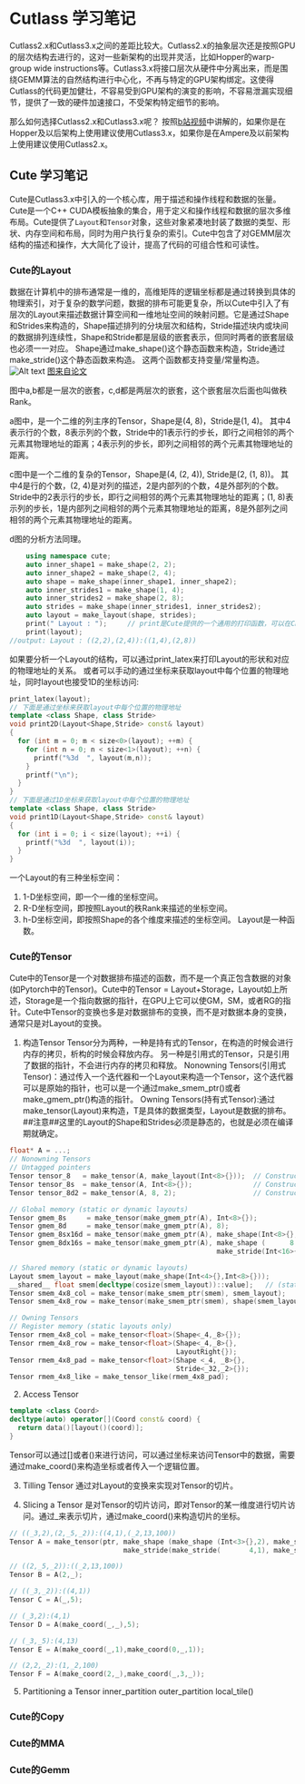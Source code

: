 # Cutlass 学习笔记
Cutlass2.x和Cutlass3.x之间的差距比较大。Cutlass2.x的抽象层次还是按照GPU的层次结构去进行的，这对一些新架构的出现并灵活，比如Hopper的warp-group wide instructions等。Cutlass3.x将接口层次从硬件中分离出来，而是围绕GEMM算法的自然结构进行中心化，不再与特定的GPU架构绑定。这使得Cutlass的代码更加健壮，不容易受到GPU架构的演变的影响，不容易泄漏实现细节，提供了一致的硬件加速接口，不受架构特定细节的影响。

那么如何选择Cutlass2.x和Cutlass3.x呢？
按照[b站视频](https://www.bilibili.com/video/BV1XH4y1c7JZ/?spm_id_from=333.337.search-card.all.click&vd_source=d1924c1c28185d30b1882862364d1aa8)中讲解的，如果你是在Hopper及以后架构上使用建议使用Cutlass3.x，如果你是在Ampere及以前架构上使用建议使用Cutlass2.x。

## Cute 学习笔记
Cute是Cutlass3.x中引入的一个核心库，用于描述和操作线程和数据的张量。Cute是一个C++ CUDA模板抽象的集合，用于定义和操作线程和数据的层次多维布局。Cute提供了`Layout`和`Tensor`对象，这些对象紧凑地封装了数据的类型、形状、内存空间和布局，同时为用户执行复杂的索引。Cute中包含了对GEMM层次结构的描述和操作，大大简化了设计，提高了代码的可组合性和可读性。
### Cute的Layout
数据在计算机中的排布通常是一维的，高维矩阵的逻辑坐标都是通过转换到具体的物理索引，对于复杂的数学问题，数据的排布可能更复杂，所以Cute中引入了有层次的Layout来描述数据计算空间和一维地址空间的映射问题。它是通过Shape和Strides来构造的，Shape描述排列的分块层次和结构，Stride描述块内或块间的数据排列连续性，Shape和Stride都是层级的嵌套表示，但同时两者的嵌套层级也必须一一对应。
Shape通过make_shape()这个静态函数来构造，Stride通过make_stride()这个静态函数来构造。
这两个函数都支持变量/常量构造。
![Alt text](assets/Layout.png)
[图来自论文](https://dl.acm.org/doi/pdf/10.1145/3582016.3582018)

图中a,b都是一层次的嵌套，c,d都是两层次的嵌套，这个嵌套层次后面也叫做秩Rank。

a图中，是一个二维的列主序的Tensor，Shape是(4, 8)，Stride是(1, 4)。
其中4表示行的个数，8表示列的个数，Stride中的1表示行的步长，即行之间相邻的两个元素其物理地址的距离；4表示列的步长，即列之间相邻的两个元素其物理地址的距离。

c图中是一个二维的复杂的Tensor，Shape是(4, (2, 4)), Stride是(2, (1, 8))。
其中4是行的个数，(2, 4)是对列的描述，2是内部列的个数，4是外部列的个数。Stride中的2表示行的步长，即行之间相邻的两个元素其物理地址的距离；(1, 8)表示列的步长，1是内部列之间相邻的两个元素其物理地址的距离，8是外部列之间相邻的两个元素其物理地址的距离。

d图的分析方法同理。

```cpp
    using namespace cute;
    auto inner_shape1 = make_shape(2, 2);
    auto inner_shape2 = make_shape(2, 4);
    auto shape = make_shape(inner_shape1, inner_shape2);
    auto inner_strides1 = make_shape(1, 4);
    auto inner_strides2 = make_shape(2, 8);
    auto strides = make_shape(inner_strides1, inner_strides2);
    auto layout = make_layout(shape, strides);
    print(" Layout : ");     // print是Cute提供的一个通用的打印函数，可以在CPU，GPU上使用
    print(layout);
//output: Layout : ((2,2),(2,4)):((1,4),(2,8))
```
如果要分析一个Layout的结构，可以通过print_latex来打印Layout的形状和对应的物理地址的关系。
或者可以手动的通过坐标来获取layout中每个位置的物理地址，同时layout也接受1D的坐标访问:
```cpp
print_latex(layout);
// 下面是通过坐标来获取layout中每个位置的物理地址
template <class Shape, class Stride>
void print2D(Layout<Shape,Stride> const& layout)
{
  for (int m = 0; m < size<0>(layout); ++m) {
    for (int n = 0; n < size<1>(layout); ++n) {
      printf("%3d  ", layout(m,n));
    }
    printf("\n");
  }
}
// 下面是通过1D坐标来获取layout中每个位置的物理地址
template <class Shape, class Stride>
void print1D(Layout<Shape,Stride> const& layout)
{
  for (int i = 0; i < size(layout); ++i) {
    printf("%3d  ", layout(i));
  }
}
```
一个Layout的有三种坐标空间：
1. 1-D坐标空间，即一个一维的坐标空间。
2. R-D坐标空间，即按照Layout的秩Rank来描述的坐标空间。
3. h-D坐标空间，即按照Shape的各个维度来描述的坐标空间。
Layout是一种函数。

### Cute的Tensor
Cute中的Tensor是一个对数据排布描述的函数，而不是一个真正包含数据的对象(如Pytorch中的Tensor)。Cute中的Tensor = Layout+Storage，Layout如上所述，Storage是一个指向数据的指针，在GPU上它可以使GM，SM，或者RG的指针。Cute中Tensor的变换也多是对数据排布的变换，而不是对数据本身的变换，通常只是对Layout的变换。
1. 构造Tensor
Tensor分为两种，一种是持有式的Tensor，在构造的时候会进行内存的拷贝，析构的时候会释放内存。
另一种是引用式的Tensor，只是引用了数据的指针，不会进行内存的拷贝和释放。
Nonowning Tensors(引用式Tensor)：通过传入一个迭代器和一个Layout来构造一个Tensor，这个迭代器可以是原始的指针，也可以是一个通过make_smem_ptr()或者make_gmem_ptr()构造的指针。
Owning Tensors(持有式Tensor):通过make_tensor<T>(Layout)来构造，T是具体的数据类型，Layout是数据的排布。
##注意##这里的Layout的Shape和Strides必须是静态的，也就是必须在编译期就确定。
```cpp
float* A = ...;
// Nonowning Tensors
// Untagged pointers
Tensor tensor_8   = make_tensor(A, make_layout(Int<8>{}));  // Construct with Layout
Tensor tensor_8s  = make_tensor(A, Int<8>{});               // Construct with Shape
Tensor tensor_8d2 = make_tensor(A, 8, 2);                   // Construct with Shape and Stride

// Global memory (static or dynamic layouts)
Tensor gmem_8s     = make_tensor(make_gmem_ptr(A), Int<8>{});
Tensor gmem_8d     = make_tensor(make_gmem_ptr(A), 8);
Tensor gmem_8sx16d = make_tensor(make_gmem_ptr(A), make_shape(Int<8>{},16));
Tensor gmem_8dx16s = make_tensor(make_gmem_ptr(A), make_shape (      8  ,Int<16>{}),
                                                   make_stride(Int<16>{},Int< 1>{}));

// Shared memory (static or dynamic layouts)
Layout smem_layout = make_layout(make_shape(Int<4>{},Int<8>{}));
__shared__ float smem[decltype(cosize(smem_layout))::value];   // (static-only allocation)
Tensor smem_4x8_col = make_tensor(make_smem_ptr(smem), smem_layout);
Tensor smem_4x8_row = make_tensor(make_smem_ptr(smem), shape(smem_layout), LayoutRight{});

// Owning Tensors
// Register memory (static layouts only)
Tensor rmem_4x8_col = make_tensor<float>(Shape<_4,_8>{});
Tensor rmem_4x8_row = make_tensor<float>(Shape<_4,_8>{},
                                         LayoutRight{});
Tensor rmem_4x8_pad = make_tensor<float>(Shape <_4, _8>{},
                                         Stride<_32,_2>{});
Tensor rmem_4x8_like = make_tensor_like(rmem_4x8_pad);
```
2. Access Tensor
   
```cpp
template <class Coord>
decltype(auto) operator[](Coord const& coord) {
  return data()[layout()(coord)];
}
```
Tensor可以通过[]或者()来进行访问，可以通过坐标来访问Tensor中的数据，需要通过make_coord()来构造坐标或者传入一个逻辑位置。

3. Tilling Tensor
通过对Layout的变换来实现对Tensor的切片。

4. Slicing  a Tensor
是对Tensor的切片访问，即对Tensor的某一维度进行切片访问。通过_来表示切片，通过make_coord()来构造切片的坐标。
```cpp
// ((_3,2),(2,_5,_2)):((4,1),(_2,13,100))
Tensor A = make_tensor(ptr, make_shape (make_shape (Int<3>{},2), make_shape (       2,Int<5>{},Int<2>{})),
                            make_stride(make_stride(       4,1), make_stride(Int<2>{},      13,     100)));

// ((2,_5,_2)):((_2,13,100))
Tensor B = A(2,_);

// ((_3,_2)):((4,1))
Tensor C = A(_,5);

// (_3,2):(4,1)
Tensor D = A(make_coord(_,_),5);

// (_3,_5):(4,13)
Tensor E = A(make_coord(_,1),make_coord(0,_,1));

// (2,2,_2):(1,_2,100)
Tensor F = A(make_coord(2,_),make_coord(_,3,_));
```

5. Partitioning a Tensor
inner_partition
outer_partition
local_tile()


### Cute的Copy

### Cute的MMA

### Cute的Gemm